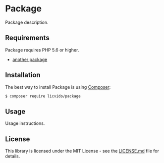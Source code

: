 # Package

Package description.



## Requirements

Package requires PHP 5.6 or higher.

- [another package](https://github.com/licvido/package)



## Installation

The best way to install Package is using  [Composer](http://getcomposer.org/):

```sh
$ composer require licvido/package
```



## Usage

Usage instructions.



## License

This library is licensed under the MIT License - see the [LICENSE.md](LICENSE.md) file for details.
